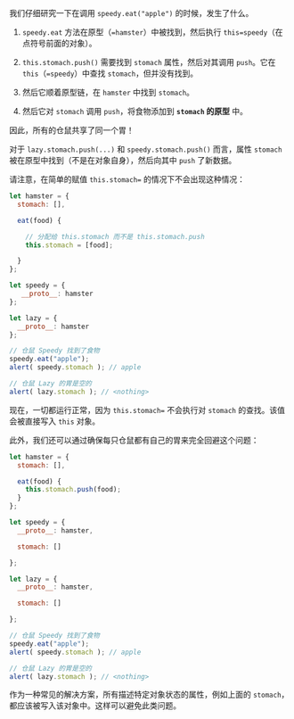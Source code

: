 我们仔细研究一下在调用 `speedy.eat("apple")` 的时候，发生了什么。

1. `speedy.eat` 方法在原型（`=hamster`）中被找到，然后执行 `this=speedy`（在点符号前面的对象）。

2. `this.stomach.push()` 需要找到 `stomach` 属性，然后对其调用 `push`。它在 `this`（`=speedy`）中查找 `stomach`，但并没有找到。

3. 然后它顺着原型链，在 `hamster` 中找到 `stomach`。

4. 然后它对 `stomach` 调用 `push`，将食物添加到 **`stomach` 的原型** 中。

因此，所有的仓鼠共享了同一个胃！

对于 `lazy.stomach.push(...)` 和 `speedy.stomach.push()` 而言，属性 `stomach` 被在原型中找到（不是在对象自身），然后向其中 `push` 了新数据。

请注意，在简单的赋值 `this.stomach=` 的情况下不会出现这种情况：

```js
let hamster = {
  stomach: [],

  eat(food) {

    // 分配给 this.stomach 而不是 this.stomach.push
    this.stomach = [food];

  }
};

let speedy = {
   __proto__: hamster
};

let lazy = {
  __proto__: hamster
};

// 仓鼠 Speedy 找到了食物
speedy.eat("apple");
alert( speedy.stomach ); // apple

// 仓鼠 Lazy 的胃是空的
alert( lazy.stomach ); // <nothing>
```

现在，一切都运行正常，因为 `this.stomach=` 不会执行对 `stomach` 的查找。该值会被直接写入 `this` 对象。

此外，我们还可以通过确保每只仓鼠都有自己的胃来完全回避这个问题：

```js
let hamster = {
  stomach: [],

  eat(food) {
    this.stomach.push(food);
  }
};

let speedy = {
  __proto__: hamster,

  stomach: []

};

let lazy = {
  __proto__: hamster,

  stomach: []

};

// 仓鼠 Speedy 找到了食物
speedy.eat("apple");
alert( speedy.stomach ); // apple

// 仓鼠 Lazy 的胃是空的
alert( lazy.stomach ); // <nothing>
```

作为一种常见的解决方案，所有描述特定对象状态的属性，例如上面的 `stomach`，都应该被写入该对象中。这样可以避免此类问题。
